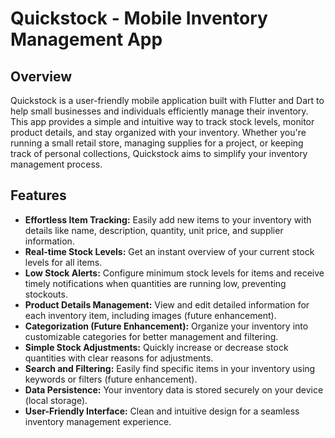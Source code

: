 # Quickstock - Mobile Inventory Management App

## Overview

Quickstock is a user-friendly mobile application built with Flutter and Dart to help small businesses and individuals efficiently manage their inventory. This app provides a simple and intuitive way to track stock levels, monitor product details, and stay organized with your inventory. Whether you're running a small retail store, managing supplies for a project, or keeping track of personal collections, Quickstock aims to simplify your inventory management process.

## Features

* **Effortless Item Tracking:** Easily add new items to your inventory with details like name, description, quantity, unit price, and supplier information.
* **Real-time Stock Levels:** Get an instant overview of your current stock levels for all items.
* **Low Stock Alerts:** Configure minimum stock levels for items and receive timely notifications when quantities are running low, preventing stockouts.
* **Product Details Management:** View and edit detailed information for each inventory item, including images (future enhancement).
* **Categorization (Future Enhancement):** Organize your inventory into customizable categories for better management and filtering.
* **Simple Stock Adjustments:** Quickly increase or decrease stock quantities with clear reasons for adjustments.
* **Search and Filtering:** Easily find specific items in your inventory using keywords or filters (future enhancement).
* **Data Persistence:** Your inventory data is stored securely on your device (local storage).
* **User-Friendly Interface:** Clean and intuitive design for a seamless inventory management experience.
